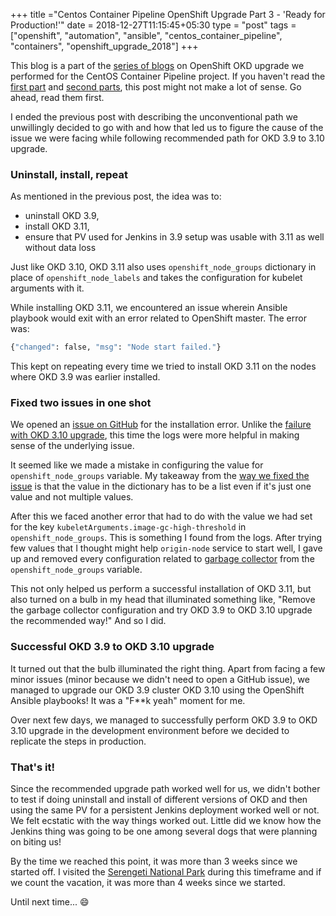 +++
title ="Centos Container Pipeline OpenShift Upgrade Part 3 - 'Ready for Production!'"
date = 2018-12-27T11:15:45+05:30
type = "post"
tags = ["openshift", "automation", "ansible", "centos_container_pipeline", "containers", "openshift_upgrade_2018"]
+++

This blog is a part of the [series of
blogs](../../../tags/openshift_upgrade_2018) on OpenShift OKD upgrade we
performed for the CentOS Container Pipeline project. If you haven't read the
[first part](../centos-container-pipeline-openshift-okd-upgrade-part-1) and
[second parts](../centos-container-pipeline-openshift-okd-upgrade-part-2), this
post might not make a lot of sense. Go ahead, read them first.

I ended the previous post with describing the unconventional path we
unwillingly decided to go with and how that led us to figure the cause of
the issue we were facing while following recommended path for OKD 3.9 to 3.10
upgrade.

### Uninstall, install, repeat

As mentioned in the previous post, the idea was to:

- uninstall OKD 3.9,
- install OKD 3.11,
- ensure that PV used for Jenkins in 3.9 setup was usable with 3.11 as well
  without data loss

Just like OKD 3.10, OKD 3.11 also uses `openshift_node_groups` dictionary in
place of `openshift_node_labels` and takes the configuration for kubelet
arguments with it.

While installing OKD 3.11, we encountered an issue wherein Ansible playbook
would exit with an error related to OpenShift master. The error was:

```bash
{"changed": false, "msg": "Node start failed."}
```

This kept on repeating every time we tried to install OKD 3.11 on the nodes
where OKD 3.9 was earlier installed.

### Fixed two issues in one shot

We opened an [issue on
GitHub](https://github.com/openshift/openshift-ansible/issues/10774) for the
installation error. Unlike the [failure with OKD 3.10
upgrade](https://github.com/openshift/openshift-ansible/issues/10690), this
time the  logs were more helpful in making sense of the underlying issue.

It seemed like we made a mistake in configuring the value for
`openshift_node_groups` variable. My takeaway from the [way we fixed the
issue](https://github.com/openshift/openshift-ansible/issues/10774#issuecomment-442375416)
is that the value in the dictionary has to be a list even if it's just one
value and not multiple values.

After this we faced another error that had to do with the value we had set for
the key `kubeletArguments.image-gc-high-threshold` in `openshift_node_groups`.
This is something I found from the logs. After trying few values that I thought
might help `origin-node` service to start well, I gave up and removed every
configuration related to [garbage
collector](https://docs.okd.io/3.11/admin_guide/garbage_collection.html) from
the `openshift_node_groups` variable.

This not only helped us perform a successful installation of OKD 3.11, but
also turned on a bulb in my head that illuminated something like, "Remove the
garbage collector configuration and try OKD 3.9 to OKD 3.10 upgrade the
recommended way!" And so I did.

### Successful OKD 3.9 to OKD 3.10 upgrade

It turned out that the bulb illuminated the right thing. Apart from facing a
few minor issues (minor because we didn't need to open a GitHub issue), we
managed to upgrade our OKD 3.9 cluster OKD 3.10 using the OpenShift Ansible
playbooks! It was a "F**k yeah" moment for me.

Over next few days, we managed to successfully perform OKD 3.9 to OKD 3.10
upgrade in the development environment before we decided to replicate the steps
in production.

### That's it!

Since the recommended upgrade path worked well for us, we didn't bother to test
if doing uninstall and install of different versions of OKD and then using the
same PV for a persistent Jenkins deployment worked well or not. We felt
ecstatic with the way things worked out. Little did we know how the Jenkins
thing was going to be one among several dogs that were planning on biting us!

By the time we reached this point, it was more than 3 weeks since we started
off. I visited the [Serengeti National
Park](https://en.wikipedia.org/wiki/Serengeti_National_Park) during this
timeframe and if we count the vacation, it was more than 4 weeks since we
started.

Until next time... :smile:
